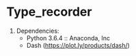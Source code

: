 # Type_recorder
1. Dependencies:
	- Python 3.6.4 :: Anaconda, Inc
	- Dash (https://plot.ly/products/dash/)


